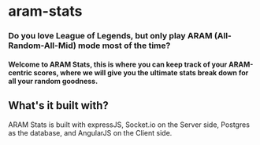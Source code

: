 # aram-stats
### Do you love League of Legends, but only play ARAM (All-Random-All-Mid) mode most of the time? 

#### Welcome to ARAM Stats, this is where you can keep track of your ARAM-centric scores, where we will give you the ultimate stats break down for all your random goodness.

## What's it built with?
ARAM Stats is built with expressJS, Socket.io on the Server side, Postgres as the database, and AngularJS on the Client side.
